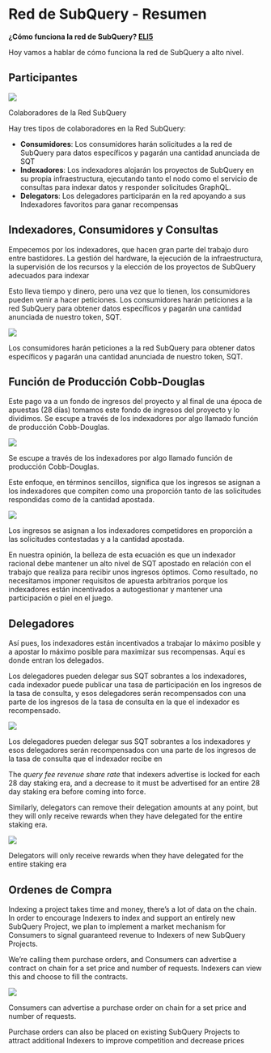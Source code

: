 # Red de SubQuery - Resumen

**¿Cómo funciona la red de SubQuery? [ELI5](https://www.dictionary.com/e/slang/eli5/#:~:text=ELI5%20stands%20for%20the%20phrase,naive%20understanding%20of%20the%20issue.)**

Hoy vamos a hablar de cómo funciona la red de SubQuery a alto nivel.

## Participantes

![](https://miro.medium.com/max/1400/1*9993cakplwupZC5tbUv3vA.png)

Colaboradores de la Red SubQuery

Hay tres tipos de colaboradores en la Red SubQuery:

- **Consumidores**: Los consumidores harán solicitudes a la red de SubQuery para datos específicos y pagarán una cantidad anunciada de SQT
- **Indexadores**: Los indexadores alojarán los proyectos de SubQuery en su propia infraestructura, ejecutando tanto el nodo como el servicio de consultas para indexar datos y responder solicitudes GraphQL.
- **Delegators**: Los delegadores participarán en la red apoyando a sus Indexadores favoritos para ganar recompensas

## Indexadores, Consumidores y Consultas

Empecemos por los indexadores, que hacen gran parte del trabajo duro entre bastidores. La gestión del hardware, la ejecución de la infraestructura, la supervisión de los recursos y la elección de los proyectos de SubQuery adecuados para indexar

Esto lleva tiempo y dinero, pero una vez que lo tienen, los consumidores pueden venir a hacer peticiones. Los consumidores harán peticiones a la red SubQuery para obtener datos específicos y pagarán una cantidad anunciada de nuestro token, SQT.

![](https://miro.medium.com/max/1400/1*dKLkzSc2uXYaPW_IXUxstQ.png)

Los consumidores harán peticiones a la red SubQuery para obtener datos específicos y pagarán una cantidad anunciada de nuestro token, SQT.

## Función de Producción Cobb-Douglas

Este pago va a un fondo de ingresos del proyecto y al final de una época de apuestas (28 días) tomamos este fondo de ingresos del proyecto y lo dividimos. Se escupe a través de los indexadores por algo llamado función de producción Cobb-Douglas.

![](https://miro.medium.com/max/1400/1*E-W7o7cWoclxHb8rXAMdpA.png)

Se escupe a través de los indexadores por algo llamado función de producción Cobb-Douglas.

Este enfoque, en términos sencillos, significa que los ingresos se asignan a los indexadores que compiten como una proporción tanto de las solicitudes respondidas como de la cantidad apostada.

![](https://miro.medium.com/max/1400/1*VhDu2BGDxd3ob7z9XkoOXA.png)

Los ingresos se asignan a los indexadores competidores en proporción a las solicitudes contestadas y a la cantidad apostada.

En nuestra opinión, la belleza de esta ecuación es que un indexador racional debe mantener un alto nivel de SQT apostado en relación con el trabajo que realiza para recibir unos ingresos óptimos. Como resultado, no necesitamos imponer requisitos de apuesta arbitrarios porque los indexadores están incentivados a autogestionar y mantener una participación o piel en el juego.

## Delegadores

Así pues, los indexadores están incentivados a trabajar lo máximo posible y a apostar lo máximo posible para maximizar sus recompensas. Aquí es donde entran los delegados.

Los delegadores pueden delegar sus SQT sobrantes a los indexadores, cada indexador puede publicar una tasa de participación en los ingresos de la tasa de consulta</em>, y esos delegadores serán recompensados con una parte de los ingresos de la tasa de consulta en la que el indexador es recompensado.

![](https://miro.medium.com/max/1400/1*YoN7PV7h3a2nAFN-ODqILg.png)

Los delegadores pueden delegar sus SQT sobrantes a los indexadores y esos delegadores serán recompensados con una parte de los ingresos de la tasa de consulta que el indexador recibe en

The _query fee revenue share rate_ that indexers advertise is locked for each 28 day staking era, and a decrease to it must be advertised for an entire 28 day staking era before coming into force.

Similarly, delegators can remove their delegation amounts at any point, but they will only receive rewards when they have delegated for the entire staking era.

![](https://miro.medium.com/max/1400/0*we0k4A07pbj86COZ)

Delegators will only receive rewards when they have delegated for the entire staking era

## Ordenes de Compra

Indexing a project takes time and money, there’s a lot of data on the chain. In order to encourage Indexers to index and support an entirely new SubQuery Project, we plan to implement a market mechanism for Consumers to signal guaranteed revenue to Indexers of new SubQuery Projects.

We’re calling them purchase orders, and Consumers can advertise a contract on chain for a set price and number of requests. Indexers can view this and choose to fill the contracts.

![](https://miro.medium.com/max/1400/1*IPtaZlt24E7h9bKNZWdSCw.png)

Consumers can advertise a purchase order on chain for a set price and number of requests.

Purchase orders can also be placed on existing SubQuery Projects to attract additional Indexers to improve competition and decrease prices
